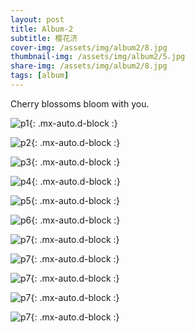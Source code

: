 ```yaml
---
layout: post
title: Album-2
subtitle: 樱花济
cover-img: /assets/img/album2/8.jpg
thumbnail-img: /assets/img/album2/5.jpg
share-img: /assets/img/album2/8.jpg
tags: [album]
---
```


Cherry blossoms bloom with you.

![p1](/assets/img/album2/1.jpg){: .mx-auto.d-block :}

![p2](/assets/img/album2/2.jpg){: .mx-auto.d-block :}

![p3](/assets/img/album2/3.jpg){: .mx-auto.d-block :}

![p4](/assets/img/album2/4.jpg){: .mx-auto.d-block :}

![p5](/assets/img/album2/5.jpg){: .mx-auto.d-block :}

![p6](/assets/img/album2/6.jpg){: .mx-auto.d-block :}

![p7](/assets/img/album2/7.jpg){: .mx-auto.d-block :}

![p7](/assets/img/album2/8.jpg){: .mx-auto.d-block :}

![p7](/assets/img/album2/9.jpg){: .mx-auto.d-block :}

![p7](/assets/img/album2/10.jpg){: .mx-auto.d-block :}

![p7](/assets/img/album2/11.jpg){: .mx-auto.d-block :}